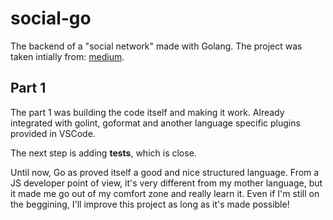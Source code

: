# social-go

The backend of a "social network" made with Golang. The project was taken intially from: [medium](https://levelup.gitconnected.com/crud-restful-api-with-go-gorm-jwt-postgres-mysql-and-testing-460a85ab7121).

## Part 1

The part 1 was building the code itself and making it work. Already integrated with golint, goformat and another language specific plugins provided in VSCode.

The next step is adding **tests**, which is close.

Until now, Go as proved itself a good and nice structured language. From a JS developer point of view, it's very different from my mother language, but it made me go out of my comfort zone and really learn it. Even if I'm still on the beggining, I'll improve this project as long as it's made possible!
